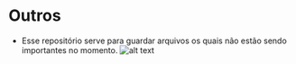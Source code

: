 # Outros
- Esse repositório serve para guardar arquivos os quais não estão sendo importantes no momento.
                                                						![alt text](http://www.estudioinfinito.com.br/site/wp-content/uploads/2012/05/outros01.jpg)
